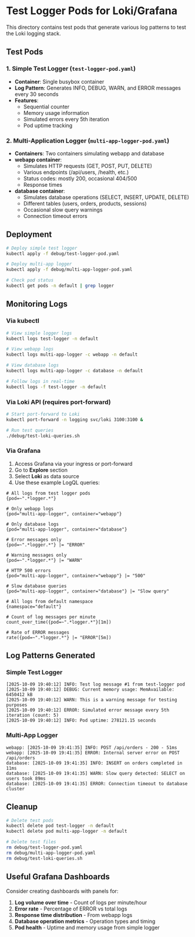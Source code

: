 # Test Logger Pods for Loki/Grafana

This directory contains test pods that generate various log patterns to test the Loki logging stack.

## Test Pods

### 1. Simple Test Logger (`test-logger-pod.yaml`)
- **Container**: Single busybox container
- **Log Pattern**: Generates INFO, DEBUG, WARN, and ERROR messages every 30 seconds
- **Features**: 
  - Sequential counter
  - Memory usage information
  - Simulated errors every 5th iteration
  - Pod uptime tracking

### 2. Multi-Application Logger (`multi-app-logger-pod.yaml`)
- **Containers**: Two containers simulating webapp and database
- **webapp container**: 
  - Simulates HTTP requests (GET, POST, PUT, DELETE)
  - Various endpoints (/api/users, /health, etc.)
  - Status codes: mostly 200, occasional 404/500
  - Response times
- **database container**:
  - Simulates database operations (SELECT, INSERT, UPDATE, DELETE)
  - Different tables (users, orders, products, sessions)
  - Occasional slow query warnings
  - Connection timeout errors

## Deployment

```bash
# Deploy simple test logger
kubectl apply -f debug/test-logger-pod.yaml

# Deploy multi-app logger
kubectl apply -f debug/multi-app-logger-pod.yaml

# Check pod status
kubectl get pods -n default | grep logger
```

## Monitoring Logs

### Via kubectl
```bash
# View simple logger logs
kubectl logs test-logger -n default

# View webapp logs
kubectl logs multi-app-logger -c webapp -n default

# View database logs
kubectl logs multi-app-logger -c database -n default

# Follow logs in real-time
kubectl logs -f test-logger -n default
```

### Via Loki API (requires port-forward)
```bash
# Start port-forward to Loki
kubectl port-forward -n logging svc/loki 3100:3100 &

# Run test queries
./debug/test-loki-queries.sh
```

### Via Grafana
1. Access Grafana via your ingress or port-forward
2. Go to **Explore** section
3. Select **Loki** as data source
4. Use these example LogQL queries:

```logql
# All logs from test logger pods
{pod=~".*logger.*"}

# Only webapp logs
{pod="multi-app-logger", container="webapp"}

# Only database logs  
{pod="multi-app-logger", container="database"}

# Error messages only
{pod=~".*logger.*"} |= "ERROR"

# Warning messages only
{pod=~".*logger.*"} |= "WARN"

# HTTP 500 errors
{pod="multi-app-logger", container="webapp"} |= "500"

# Slow database queries
{pod="multi-app-logger", container="database"} |= "Slow query"

# All logs from default namespace
{namespace="default"}

# Count of log messages per minute
count_over_time({pod=~".*logger.*"}[1m])

# Rate of ERROR messages
rate({pod=~".*logger.*"} |= "ERROR"[5m])
```

## Log Patterns Generated

### Simple Test Logger
```
[2025-10-09 19:40:12] INFO: Test log message #1 from test-logger pod
[2025-10-09 19:40:12] DEBUG: Current memory usage: MemAvailable: 6450412 kB
[2025-10-09 19:40:12] WARN: This is a warning message for testing purposes
[2025-10-09 19:40:12] ERROR: Simulated error message every 5th iteration (count: 5)
[2025-10-09 19:40:12] INFO: Pod uptime: 278121.15 seconds
```

### Multi-App Logger
```
webapp: [2025-10-09 19:41:35] INFO: POST /api/orders - 200 - 51ms
webapp: [2025-10-09 19:41:35] ERROR: Internal server error on POST /api/orders
database: [2025-10-09 19:41:35] INFO: INSERT on orders completed in 11ms
database: [2025-10-09 19:41:35] WARN: Slow query detected: SELECT on users took 89ms
database: [2025-10-09 19:41:35] ERROR: Connection timeout to database cluster
```

## Cleanup

```bash
# Delete test pods
kubectl delete pod test-logger -n default
kubectl delete pod multi-app-logger -n default

# Delete test files
rm debug/test-logger-pod.yaml
rm debug/multi-app-logger-pod.yaml
rm debug/test-loki-queries.sh
```

## Useful Grafana Dashboards

Consider creating dashboards with panels for:
1. **Log volume over time** - Count of logs per minute/hour
2. **Error rate** - Percentage of ERROR vs total logs
3. **Response time distribution** - From webapp logs
4. **Database operation metrics** - Operation types and timing
5. **Pod health** - Uptime and memory usage from simple logger